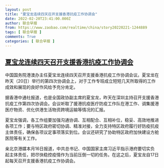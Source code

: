 ```yaml
---
layout: post
title: "夏宝龙连续四天召开支援香港抗疫工作协调会"
date: 2022-02-20T23:41:00.000Z
author: 联合早报
from: https://www.zaobao.com/realtime/china/story20220221-1244889
tags: [ 联合早报 ]
comments: True
categories: [ 联合早报 ]
---
```

<!--1645400460000-->
[夏宝龙连续四天召开支援香港抗疫工作协调会](https://www.zaobao.com/realtime/china/story20220221-1244889)
------

<div>
<p>中国国务院港澳办主任夏宝龙连续四天召开支援香港抗疫工作协调会议。夏宝龙在昨天（20日）举行的第四次协调会上，对于工作专班成立短短几天所取得的工作成效和展现的良好作风给予充分肯定。</p><p>据香港中通社报道，也是全国政协副主席的夏宝龙，昨天在深圳主持召开支援香港抗疫工作第四次协调会。会议听取了援港抗疫医疗防疫工作队在港工作、调集援港医疗物资、优化供港生活物资跨境运输等情况的汇报。</p><p>夏宝龙强调，各工作组要加强沟通协调、互相配合、互相补位，稳妥、高效地推进各项工作；要与特区政府密切协调、精准对接，全力支持特区政府履行好防疫抗疫主体责任，确保各项议定事项落实到位。会议还研究了协助特区政府加快建设方舱医院等有关工作。</p><section id="imu"><div id="dfp-ad-imu1">        </div></section><p>亲北京港媒本月16日报道，中共总书记、中国国家主席习近平指示港府要切实负起主体责任，把尽快稳控疫情作为当前压倒一切的任务。在这之后，夏宝龙自17日起每天召开支援香港抗疫工作协调会。</p>      <div class="cx_paywall_placeholder" id="sph_cdp_40"></div>
</div>
